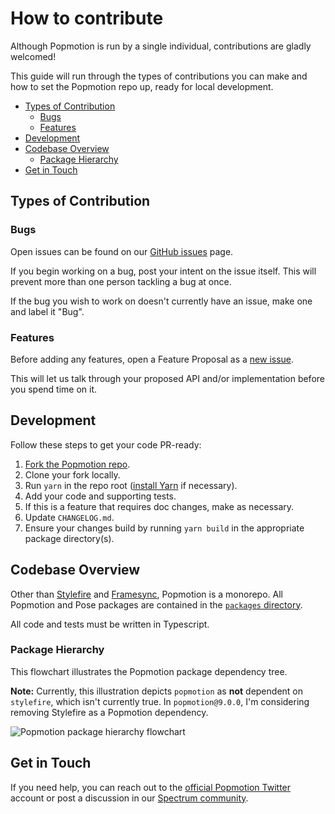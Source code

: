 # How to contribute

Although Popmotion is run by a single individual, contributions are gladly welcomed!

This guide will run through the types of contributions you can make and how to set the Popmotion repo up, ready for local development.

- [Types of Contribution](#types-of-contribution)
  - [Bugs](#bugs)
  - [Features](#features)
- [Development](#development)
- [Codebase Overview](#codebase-overview)
  - [Package Hierarchy](#package-hierarchy)
- [Get in Touch](#get-in-touch)

## Types of Contribution

### Bugs

Open issues can be found on our [GitHub issues](https://github.com/Popmotion/popmotion/issues) page.

If you begin working on a bug, post your intent on the issue itself. This will prevent more than one person tackling a bug at once.

If the bug you wish to work on doesn't currently have an issue, make one and label it "Bug".

### Features

Before adding any features, open a Feature Proposal as a [new issue](https://github.com/Popmotion/popmotion/issues).

This will let us talk through your proposed API and/or implementation before you spend time on it.

## Development

Follow these steps to get your code PR-ready:

1. [Fork the Popmotion repo](https://github.com/Popmotion/popmotion).
2. Clone your fork locally.
3. Run `yarn` in the repo root ([install Yarn](https://yarnpkg.com/lang/en/docs/install/#mac-stable) if necessary).
4. Add your code and supporting tests.
5. If this is a feature that requires doc changes, make as necessary.
6. Update `CHANGELOG.md`.
7. Ensure your changes build by running `yarn build` in the appropriate package directory(s).

## Codebase Overview

Other than [Stylefire](https://github.com/popmotion/stylefire) and [Framesync](https://github.com/popmotion/framesync), Popmotion is a monorepo. All Popmotion and Pose packages are contained in the [`packages` directory](https://github.com/Popmotion/popmotion/tree/master/packages).

All code and tests must be written in Typescript.

### Package Hierarchy

This flowchart illustrates the Popmotion package dependency tree.

**Note:** Currently, this illustration depicts `popmotion` as **not** dependent on `stylefire`, which isn't currently true. In `popmotion@9.0.0`, I'm considering removing Stylefire as a Popmotion dependency.

![Popmotion package hierarchy flowchart](https://user-images.githubusercontent.com/7850794/41407730-3d921f26-6fc8-11e8-9de6-f1756572f6fc.png)


## Get in Touch

If you need help, you can reach out to the [official Popmotion Twitter](https://twitter.com/popmotionjs) account or post a discussion in our [Spectrum community](https://spectrum.chat/popmotion).
